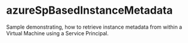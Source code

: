 # azureSpBasedInstanceMetadata
Sample demonstrating, how to retrieve instance metadata from within a Virtual Machine using a Service Principal.
